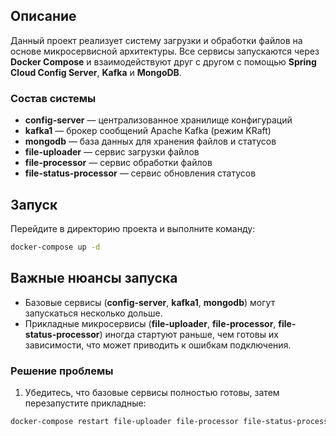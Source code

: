 ## Описание

Данный проект реализует систему загрузки и обработки файлов на основе микросервисной архитектуры.
Все сервисы запускаются через **Docker Compose** и взаимодействуют друг с другом с помощью **Spring Cloud Config Server**, **Kafka** и **MongoDB**.

### Состав системы

- **config-server** — централизованное хранилище конфигураций
- **kafka1** — брокер сообщений Apache Kafka (режим KRaft)
- **mongodb** — база данных для хранения файлов и статусов
- **file-uploader** — сервис загрузки файлов
- **file-processor** — сервис обработки файлов
- **file-status-processor** — сервис обновления статусов


## Запуск

Перейдите в директорию проекта и выполните команду:

```bash
docker-compose up -d
```


## Важные нюансы запуска

- Базовые сервисы (**config-server**, **kafka1**, **mongodb**) могут запускаться несколько дольше.
- Прикладные микросервисы (**file-uploader**, **file-processor**, **file-status-processor**) иногда стартуют раньше, чем готовы их зависимости, что может приводить к ошибкам подключения.


### Решение проблемы

1. Убедитесь, что базовые сервисы полностью готовы, затем перезапустите прикладные:

```bash
docker-compose restart file-uploader file-processor file-status-processor
```
